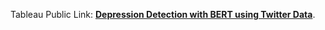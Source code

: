 Tableau Public Link: **[Depression Detection with BERT using Twitter Data](https://public.tableau.com/views/DVA_Team013/DVAProject?:language=en-US&publish=yes&:display_count=n&:origin=viz_share_link)**.
